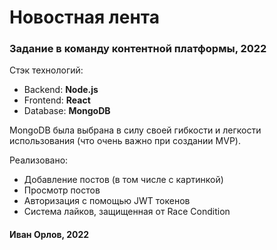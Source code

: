 # Новостная лента
### Задание в команду контентной платформы, 2022
Стэк технологий: 
- Backend: **Node.js**
- Frontend: **React**
- Database: **MongoDB**

MongoDB была выбрана в силу своей гибкости и легкости использования (что очень важно при создании MVP).

Реализовано:
- Добавление постов (в том числе с картинкой)
- Просмотр постов
- Авторизация с помощью JWT токенов
- Система лайков, защищенная от Race Condition



#### Иван Орлов, 2022